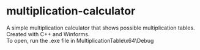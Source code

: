 # multiplication-calculator
A simple multiplication calculator that shows possible multiplication tables. Created with C++ and Winforms.  
To open, run the .exe file in MultiplicationTable\x64\Debug
